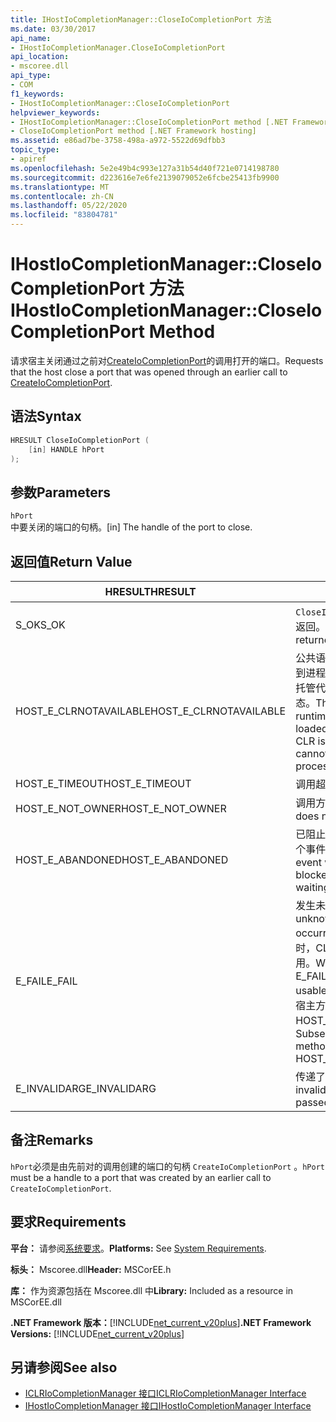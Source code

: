 ```yaml
---
title: IHostIoCompletionManager::CloseIoCompletionPort 方法
ms.date: 03/30/2017
api_name:
- IHostIoCompletionManager.CloseIoCompletionPort
api_location:
- mscoree.dll
api_type:
- COM
f1_keywords:
- IHostIoCompletionManager::CloseIoCompletionPort
helpviewer_keywords:
- IHostIoCompletionManager::CloseIoCompletionPort method [.NET Framework hosting]
- CloseIoCompletionPort method [.NET Framework hosting]
ms.assetid: e86ad7be-3758-498a-a972-5522d69dfbb3
topic_type:
- apiref
ms.openlocfilehash: 5e2e49b4c993e127a31b54d40f721e0714198780
ms.sourcegitcommit: d223616e7e6fe2139079052e6fcbe25413fb9900
ms.translationtype: MT
ms.contentlocale: zh-CN
ms.lasthandoff: 05/22/2020
ms.locfileid: "83804781"
---
```

# <a name="ihostiocompletionmanagercloseiocompletionport-method"></a><span data-ttu-id="2e8fd-102">IHostIoCompletionManager::CloseIoCompletionPort 方法</span><span class="sxs-lookup"><span data-stu-id="2e8fd-102">IHostIoCompletionManager::CloseIoCompletionPort Method</span></span>
<span data-ttu-id="2e8fd-103">请求宿主关闭通过之前对[CreateIoCompletionPort](ihostiocompletionmanager-createiocompletionport-method.md)的调用打开的端口。</span><span class="sxs-lookup"><span data-stu-id="2e8fd-103">Requests that the host close a port that was opened through an earlier call to [CreateIoCompletionPort](ihostiocompletionmanager-createiocompletionport-method.md).</span></span>  
  
## <a name="syntax"></a><span data-ttu-id="2e8fd-104">语法</span><span class="sxs-lookup"><span data-stu-id="2e8fd-104">Syntax</span></span>  
  
```cpp  
HRESULT CloseIoCompletionPort (  
    [in] HANDLE hPort  
);  
```  
  
## <a name="parameters"></a><span data-ttu-id="2e8fd-105">参数</span><span class="sxs-lookup"><span data-stu-id="2e8fd-105">Parameters</span></span>  
 `hPort`  
 <span data-ttu-id="2e8fd-106">中要关闭的端口的句柄。</span><span class="sxs-lookup"><span data-stu-id="2e8fd-106">[in] The handle of the port to close.</span></span>  
  
## <a name="return-value"></a><span data-ttu-id="2e8fd-107">返回值</span><span class="sxs-lookup"><span data-stu-id="2e8fd-107">Return Value</span></span>  
  
|<span data-ttu-id="2e8fd-108">HRESULT</span><span class="sxs-lookup"><span data-stu-id="2e8fd-108">HRESULT</span></span>|<span data-ttu-id="2e8fd-109">说明</span><span class="sxs-lookup"><span data-stu-id="2e8fd-109">Description</span></span>|  
|-------------|-----------------|  
|<span data-ttu-id="2e8fd-110">S_OK</span><span class="sxs-lookup"><span data-stu-id="2e8fd-110">S_OK</span></span>|<span data-ttu-id="2e8fd-111">`CloseIoCompletionPort`已成功返回。</span><span class="sxs-lookup"><span data-stu-id="2e8fd-111">`CloseIoCompletionPort` returned successfully.</span></span>|  
|<span data-ttu-id="2e8fd-112">HOST_E_CLRNOTAVAILABLE</span><span class="sxs-lookup"><span data-stu-id="2e8fd-112">HOST_E_CLRNOTAVAILABLE</span></span>|<span data-ttu-id="2e8fd-113">公共语言运行时（CLR）未加载到进程中，或 CLR 处于无法运行托管代码或成功处理调用的状态。</span><span class="sxs-lookup"><span data-stu-id="2e8fd-113">The common language runtime (CLR) has not been loaded into a process, or the CLR is in a state in which it cannot run managed code or process the call successfully.</span></span>|  
|<span data-ttu-id="2e8fd-114">HOST_E_TIMEOUT</span><span class="sxs-lookup"><span data-stu-id="2e8fd-114">HOST_E_TIMEOUT</span></span>|<span data-ttu-id="2e8fd-115">调用超时。</span><span class="sxs-lookup"><span data-stu-id="2e8fd-115">The call timed out.</span></span>|  
|<span data-ttu-id="2e8fd-116">HOST_E_NOT_OWNER</span><span class="sxs-lookup"><span data-stu-id="2e8fd-116">HOST_E_NOT_OWNER</span></span>|<span data-ttu-id="2e8fd-117">调用方不拥有该锁。</span><span class="sxs-lookup"><span data-stu-id="2e8fd-117">The caller does not own the lock.</span></span>|  
|<span data-ttu-id="2e8fd-118">HOST_E_ABANDONED</span><span class="sxs-lookup"><span data-stu-id="2e8fd-118">HOST_E_ABANDONED</span></span>|<span data-ttu-id="2e8fd-119">已阻止的线程或纤程正在等待某个事件时，该事件被取消。</span><span class="sxs-lookup"><span data-stu-id="2e8fd-119">An event was canceled while a blocked thread or fiber was waiting on it.</span></span>|  
|<span data-ttu-id="2e8fd-120">E_FAIL</span><span class="sxs-lookup"><span data-stu-id="2e8fd-120">E_FAIL</span></span>|<span data-ttu-id="2e8fd-121">发生未知的灾难性故障。</span><span class="sxs-lookup"><span data-stu-id="2e8fd-121">An unknown catastrophic failure occurred.</span></span> <span data-ttu-id="2e8fd-122">当方法返回 E_FAIL 时，CLR 在该进程内将不再可用。</span><span class="sxs-lookup"><span data-stu-id="2e8fd-122">When a method returns E_FAIL, the CLR is no longer usable within the process.</span></span> <span data-ttu-id="2e8fd-123">对宿主方法的后续调用会返回 HOST_E_CLRNOTAVAILABLE。</span><span class="sxs-lookup"><span data-stu-id="2e8fd-123">Subsequent calls to hosting methods return HOST_E_CLRNOTAVAILABLE.</span></span>|  
|<span data-ttu-id="2e8fd-124">E_INVALIDARG</span><span class="sxs-lookup"><span data-stu-id="2e8fd-124">E_INVALIDARG</span></span>|<span data-ttu-id="2e8fd-125">传递了无效的端口句柄。</span><span class="sxs-lookup"><span data-stu-id="2e8fd-125">An invalid port handle was passed.</span></span>|  
  
## <a name="remarks"></a><span data-ttu-id="2e8fd-126">备注</span><span class="sxs-lookup"><span data-stu-id="2e8fd-126">Remarks</span></span>  
 <span data-ttu-id="2e8fd-127">`hPort`必须是由先前对的调用创建的端口的句柄 `CreateIoCompletionPort` 。</span><span class="sxs-lookup"><span data-stu-id="2e8fd-127">`hPort` must be a handle to a port that was created by an earlier call to `CreateIoCompletionPort`.</span></span>  
  
## <a name="requirements"></a><span data-ttu-id="2e8fd-128">要求</span><span class="sxs-lookup"><span data-stu-id="2e8fd-128">Requirements</span></span>  
 <span data-ttu-id="2e8fd-129">**平台：** 请参阅[系统要求](../../get-started/system-requirements.md)。</span><span class="sxs-lookup"><span data-stu-id="2e8fd-129">**Platforms:** See [System Requirements](../../get-started/system-requirements.md).</span></span>  
  
 <span data-ttu-id="2e8fd-130">**标头：** Mscoree.dll</span><span class="sxs-lookup"><span data-stu-id="2e8fd-130">**Header:** MSCorEE.h</span></span>  
  
 <span data-ttu-id="2e8fd-131">**库：** 作为资源包括在 Mscoree.dll 中</span><span class="sxs-lookup"><span data-stu-id="2e8fd-131">**Library:** Included as a resource in MSCorEE.dll</span></span>  
  
 <span data-ttu-id="2e8fd-132">**.NET Framework 版本：**[!INCLUDE[net_current_v20plus](../../../../includes/net-current-v20plus-md.md)]</span><span class="sxs-lookup"><span data-stu-id="2e8fd-132">**.NET Framework Versions:** [!INCLUDE[net_current_v20plus](../../../../includes/net-current-v20plus-md.md)]</span></span>  
  
## <a name="see-also"></a><span data-ttu-id="2e8fd-133">另请参阅</span><span class="sxs-lookup"><span data-stu-id="2e8fd-133">See also</span></span>

- [<span data-ttu-id="2e8fd-134">ICLRIoCompletionManager 接口</span><span class="sxs-lookup"><span data-stu-id="2e8fd-134">ICLRIoCompletionManager Interface</span></span>](iclriocompletionmanager-interface.md)
- [<span data-ttu-id="2e8fd-135">IHostIoCompletionManager 接口</span><span class="sxs-lookup"><span data-stu-id="2e8fd-135">IHostIoCompletionManager Interface</span></span>](ihostiocompletionmanager-interface.md)
